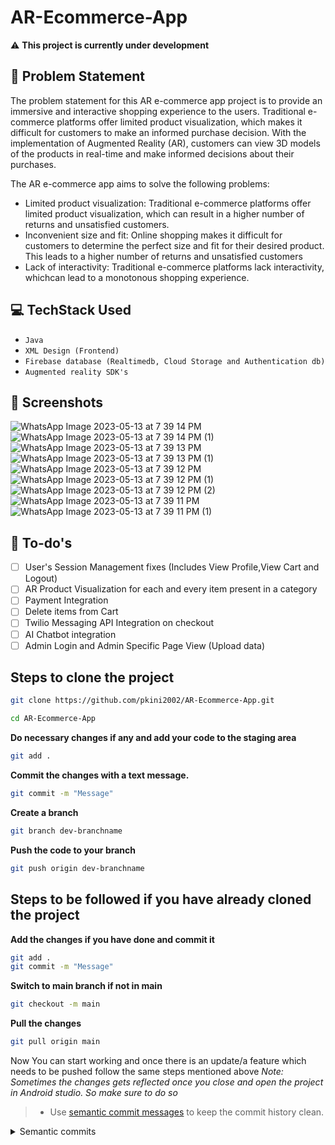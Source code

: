 # AR-Ecommerce-App

⚠️ **This project is currently under development**

## 📌 Problem Statement

The problem statement for this AR e-commerce app project is to provide an immersive
and interactive shopping experience to the users. Traditional e-commerce platforms offer
limited product visualization, which makes it difficult for customers to make an informed
purchase decision. With the implementation of Augmented Reality (AR), customers can
view 3D models of the products in real-time and make informed decisions about their
purchases.

The AR e-commerce app aims to solve the following problems:

- Limited product visualization: Traditional e-commerce platforms offer limited product visualization, which can result in a higher number of returns and unsatisfied customers.
- Inconvenient size and fit: Online shopping makes it difficult for customers to determine the perfect size and fit for their desired product. This leads to a higher number of returns and unsatisfied customers
-  Lack of interactivity: Traditional e-commerce platforms lack interactivity, whichcan lead to a monotonous shopping experience.

## 💻 TechStack Used

- `Java` 
- `XML Design (Frontend)`
- `Firebase database (Realtimedb, Cloud Storage and Authentication db)`
- `Augmented reality SDK's`

## 📸 Screenshots

![WhatsApp Image 2023-05-13 at 7 39 14 PM](https://github.com/todomd/todo.md/assets/84091455/a9b6e559-299a-4595-b2a5-45b9ade90dfa)
![WhatsApp Image 2023-05-13 at 7 39 14 PM (1)](https://github.com/todomd/todo.md/assets/84091455/9257be32-2ad8-481d-b803-0ab285b6d039)
![WhatsApp Image 2023-05-13 at 7 39 13 PM](https://github.com/todomd/todo.md/assets/84091455/b8e62daf-cc49-40d6-9f29-4aaaed94dac8)
![WhatsApp Image 2023-05-13 at 7 39 13 PM (1)](https://github.com/todomd/todo.md/assets/84091455/738ac315-6d70-4fba-9b82-964bd314fcc5)
![WhatsApp Image 2023-05-13 at 7 39 12 PM](https://github.com/todomd/todo.md/assets/84091455/16a41eb0-758e-422e-bad9-8da66ddfdd60)
![WhatsApp Image 2023-05-13 at 7 39 12 PM (1)](https://github.com/todomd/todo.md/assets/84091455/0977ee0c-7602-442b-bbc8-2ef3a42867fd)
![WhatsApp Image 2023-05-13 at 7 39 12 PM (2)](https://github.com/todomd/todo.md/assets/84091455/5fbf6d03-2971-4c55-b100-502c40833692)
![WhatsApp Image 2023-05-13 at 7 39 11 PM](https://github.com/todomd/todo.md/assets/84091455/85f7c5b0-f5b5-4855-87b3-adcc1e6e834e)
![WhatsApp Image 2023-05-13 at 7 39 11 PM (1)](https://github.com/todomd/todo.md/assets/84091455/d77382d7-a80e-4726-b839-423b4c6633ba)


## 🚧 To-do's

- [ ] User's Session Management fixes (Includes View Profile,View Cart and Logout)
- [ ] AR Product Visualization for each and every item present in a category
- [ ] Payment Integration
- [ ] Delete items from Cart 
- [ ] Twilio Messaging API Integration on checkout
- [ ] AI Chatbot integration
- [ ] Admin Login and Admin Specific Page View (Upload data)

## Steps to clone the project

```bash
git clone https://github.com/pkini2002/AR-Ecommerce-App.git
```

```bash
cd AR-Ecommerce-App
```

**Do necessary changes if any and add your code to the staging area**

```bash
git add .
```

**Commit the changes with a text message.**

```bash
git commit -m "Message"
```

**Create a branch** 
```bash
git branch dev-branchname
```

**Push the code to your branch**
```bash
git push origin dev-branchname
```

## Steps to be followed if you have already cloned the project

**Add the changes if you have done and commit it**
```bash
git add .
git commit -m "Message"
```

**Switch to main branch if not in main**
```bash
git checkout -m main
```

**Pull the changes**
```bash
git pull origin main
```

Now You can start working and once there is an update/a feature which needs to be pushed follow the same steps mentioned above
*Note: Sometimes the changes gets reflected once you close and open the project in Android studio. So make sure to do so*

> - Use [semantic commit messages](https://gist.github.com/joshbuchea/6f47e86d2510bce28f8e7f42ae84c716) to keep the commit history clean.
<details>
<summary>Semantic commits</summary>
  
    
```
<type>[optional scope]: <description>

[optional body]

[optional footer(s)]
```
  
- feat – a new feature is introduced with the changes
- fix – a bug fix has occurred
- chore – changes that do not relate to a fix or feature and don't modify src or test files (for example updating dependencies)
- refactor – refactored code that neither fixes a bug nor adds a feature
- docs – updates to documentation such as a the README or other markdown files
- style – changes that do not affect the meaning of the code, likely related to code formatting such as white-space, missing semi-colons, and so on.
- test – including new or correcting previous tests
- perf – performance improvements
- ci – continuous integration related
- build – changes that affect the build system or external dependencies
- revert – reverts a previous commit
</details>

